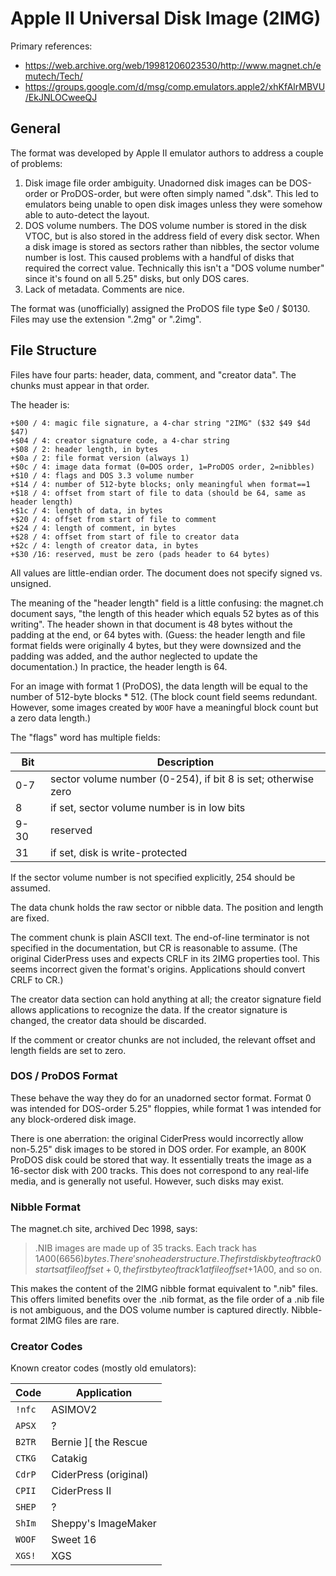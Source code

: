 # Apple II Universal Disk Image (2IMG) #

Primary references:
 - https://web.archive.org/web/19981206023530/http://www.magnet.ch/emutech/Tech/
 - https://groups.google.com/d/msg/comp.emulators.apple2/xhKfAlrMBVU/EkJNLOCweeQJ

## General ##

The format was developed by Apple II emulator authors to address a couple of problems:

 1. Disk image file order ambiguity.  Unadorned disk images can be DOS-order or ProDOS-order,
    but were often simply named ".dsk".  This led to emulators being unable to open disk images
    unless they were somehow able to auto-detect the layout.
 2. DOS volume numbers.  The DOS volume number is stored in the disk VTOC, but is also stored in
    the address field of every disk sector.  When a disk image is stored as sectors rather than
    nibbles, the sector volume number is lost.  This caused problems with a handful of disks
    that required the correct value.  Technically this isn't a "DOS volume number" since it's
    found on all 5.25" disks, but only DOS cares.
 3. Lack of metadata.  Comments are nice.

The format was (unofficially) assigned the ProDOS file type $e0 / $0130.  Files may use the
extension ".2mg" or ".2img".

## File Structure ##

Files have four parts: header, data, comment, and "creator data".  The chunks must appear
in that order.

The header is:
```
+$00 / 4: magic file signature, a 4-char string "2IMG" ($32 $49 $4d $47)
+$04 / 4: creator signature code, a 4-char string
+$08 / 2: header length, in bytes
+$0a / 2: file format version (always 1)
+$0c / 4: image data format (0=DOS order, 1=ProDOS order, 2=nibbles)
+$10 / 4: flags and DOS 3.3 volume number
+$14 / 4: number of 512-byte blocks; only meaningful when format==1
+$18 / 4: offset from start of file to data (should be 64, same as header length)
+$1c / 4: length of data, in bytes
+$20 / 4: offset from start of file to comment
+$24 / 4: length of comment, in bytes
+$28 / 4: offset from start of file to creator data
+$2c / 4: length of creator data, in bytes
+$30 /16: reserved, must be zero (pads header to 64 bytes)
```

All values are little-endian order.  The document does not specify signed vs. unsigned.

The meaning of the "header length" field is a little confusing: the magnet.ch document says,
"the length of this header which equals 52 bytes as of this writing".  The header shown in that
document is 48 bytes without the padding at the end, or 64 bytes with.  (Guess: the header length
and file format fields were originally 4 bytes, but they were downsized and the padding was added,
and the author neglected to update the documentation.)  In practice, the header length is 64.

For an image with format 1 (ProDOS), the data length will be equal to the number of 512-byte
blocks * 512.  (The block count field seems redundant.  However, some images created by `WOOF`
have a meaningful block count but a zero data length.)

The "flags" word has multiple fields:

Bit  | Description
---- | -----------
 0-7 | sector volume number (0-254), if bit 8 is set; otherwise zero
   8 | if set, sector volume number is in low bits
9-30 | reserved
  31 | if set, disk is write-protected

If the sector volume number is not specified explicitly, 254 should be assumed.

The data chunk holds the raw sector or nibble data.  The position and length are fixed.

The comment chunk is plain ASCII text.  The end-of-line terminator is not specified in the
documentation, but CR is reasonable to assume.  (The original CiderPress uses and expects CRLF in
its 2IMG properties tool.  This seems incorrect given the format's origins.  Applications should
convert CRLF to CR.)

The creator data section can hold anything at all; the creator signature field allows
applications to recognize the data.  If the creator signature is changed, the creator data
should be discarded.

If the comment or creator chunks are not included, the relevant offset and length fields are
set to zero.

### DOS / ProDOS Format ###

These behave the way they do for an unadorned sector format.  Format 0 was intended for
DOS-order 5.25" floppies, while format 1 was intended for any block-ordered disk image.

There is one aberration: the original CiderPress would incorrectly allow non-5.25" disk images
to be stored in DOS order.  For example, an 800K ProDOS disk could be stored that way.  It
essentially treats the image as a 16-sector disk with 200 tracks.  This does not correspond to
any real-life media, and is generally not useful.  However, such disks may exist.

### Nibble Format ###

The magnet.ch site, archived Dec 1998, says:

> .NIB images are made up of 35 tracks. Each track has $1A00 (6656) bytes. There's no header
> structure. The first disk byte of track 0 starts at file offset +0, the first byte of track 1 at
> file offset +$1A00, and so on.

This makes the content of the 2IMG nibble format equivalent to ".nib" files.  This offers limited
benefits over the .nib format, as the file order of a .nib file is not ambiguous, and the DOS
volume number is captured directly.  Nibble-format 2IMG files are rare.

### Creator Codes ###

Known creator codes (mostly old emulators):

Code   | Application
------ | -----------
`!nfc` | ASIMOV2
`APSX` | ?
`B2TR` | Bernie ][ the Rescue
`CTKG` | Catakig
`CdrP` | CiderPress (original)
`CPII` | CiderPress II
`SHEP` | ?
`ShIm` | Sheppy's ImageMaker
`WOOF` | Sweet 16
`XGS!` | XGS
